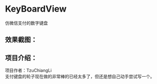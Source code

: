 # KeyBoardView
仿微信支付的数字键盘

效果截图：
----


项目介绍：
----
项目作者：TzuChiangLi   
支付键盘的轮子现在做的非常棒的已经太多了，但还是想自己动手尝试写一个。



